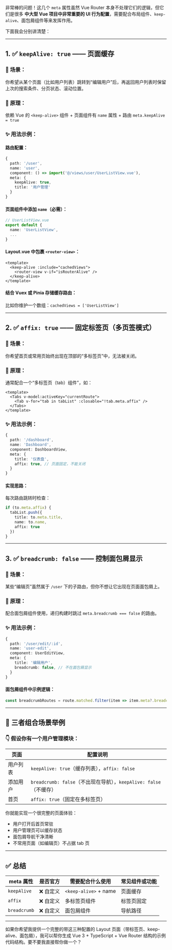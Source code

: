 非常棒的问题！这几个 `meta` 属性虽然 Vue Router 本身不处理它们的逻辑，但它们是很多 **中大型 Vue 项目中非常重要的 UI 行为配置**，需要配合布局组件、`keep-alive`、面包屑组件等来发挥作用。

下面我会分别讲清楚：

---

## 1. ✅ `keepAlive: true` —— 页面缓存

### 🌟 场景：

你希望从某个页面（比如用户列表）跳转到“编辑用户”后，再返回用户列表时保留上次的搜索条件、分页状态、滚动位置。

### 🧠 原理：

依赖 Vue 的 `<keep-alive>` 组件 + 页面组件有 `name` 属性 + 路由 `meta.keepAlive = true`

### ✨ 用法示例：

#### 路由配置：

```ts
{
  path: '/user',
  name: 'user',
  component: () => import('@/views/user/UserListView.vue'),
  meta: {
    keepAlive: true,
    title: '用户管理'
  }
}
```

#### 页面组件中添加 `name`（必需）：

```ts
// UserListView.vue
export default {
  name: 'UserListView',
  ...
}
```

#### Layout.vue 中包裹 `<router-view>`：

```vue
<template>
  <keep-alive :include="cachedViews">
    <router-view v-if="isRouterAlive" />
  </keep-alive>
</template>
```

#### 结合 Vuex 或 Pinia 存储缓存路由：

比如你维护一个数组：`cachedViews = ['UserListView']`

---

## 2. ✅ `affix: true` —— 固定标签页（多页签模式）

### 🌟 场景：

你希望首页或常用页始终出现在顶部的“多标签页”中，无法被关闭。

### 🧠 原理：

通常配合一个“多标签页（tab）组件”，如：

```vue
<template>
  <Tabs v-model:activeKey="currentRoute">
    <Tab v-for="tab in tabList" :closable="!tab.meta.affix" />
  </Tabs>
</template>
```

### ✨ 用法示例：

```ts
{
  path: '/dashboard',
  name: 'Dashboard',
  component: DashboardView,
  meta: {
    title: '仪表盘',
    affix: true, // 页面固定，不能关闭
  }
}
```

#### 实现思路：

每次路由跳转时检查：

```ts
if (to.meta.affix) {
  tabList.push({
    title: to.meta.title,
    name: to.name,
    affix: true
  })
}
```

---

## 3. ✅ `breadcrumb: false` —— 控制面包屑显示

### 🌟 场景：

某些“编辑页”虽然属于 `/user` 下的子路由，但你不想让它出现在页面面包屑上。

### 🧠 原理：

配合面包屑组件使用，递归构建时跳过 `meta.breadcrumb === false` 的路由。

### ✨ 用法示例：

```ts
{
  path: '/user/edit/:id',
  name: 'user-edit',
  component: UserEditView,
  meta: {
    title: '编辑用户',
    breadcrumb: false, // 不在面包屑显示
  }
}
```

#### 面包屑组件中示例逻辑：

```ts
const breadcrumbRoutes = route.matched.filter(item => item.meta?.breadcrumb !== false)
```

---

## 🔁 三者组合场景举例

### 👇 假设你有一个用户管理模块：

| 页面   | 配置说明                                                |
| ---- | --------------------------------------------------- |
| 用户列表 | `keepAlive: true`（缓存列表），`affix: false`              |
| 添加用户 | `breadcrumb: false`（不出现在导航），`keepAlive: false`（不缓存） |
| 首页   | `affix: true`（固定在多标签页）                              |

你就能实现一个很完整的页面体验：

* 用户打开后首页常驻
* 用户管理页可以缓存状态
* 面包屑导航干净清晰
* 不常用页面（如编辑页）不占据 tab 页

---

## ✅ 总结

| meta 属性      | 是否官方  | 需要配合什么使用              | 常见组件或功能 |
| ------------ | ----- | --------------------- | ------- |
| `keepAlive`  | ❌ 自定义 | `<keep-alive>` + name | 页面缓存    |
| `affix`      | ❌ 自定义 | 多标签页组件                | 标签页固定   |
| `breadcrumb` | ❌ 自定义 | 面包屑组件                 | 导航路径    |

---

如果你希望我提供一个完整的带这三种配置的 Layout 页面（带标签页、keep-alive、面包屑），我可以帮你生成 Vue 3 + TypeScript + Vue Router 结构的示例代码结构。要不要我直接帮你做一个？
